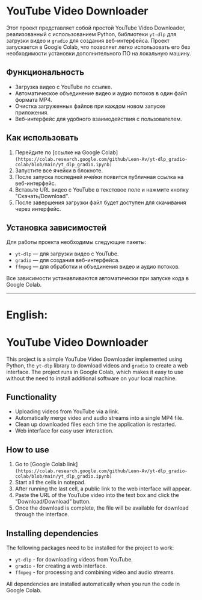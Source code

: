 

# YouTube Video Downloader

Этот проект представляет собой простой YouTube Video Downloader, реализованный с использованием Python, библиотеки `yt-dlp` для загрузки видео и `gradio` для создания веб-интерфейса. Проект запускается в Google Colab, что позволяет легко использовать его без необходимости установки дополнительного ПО на локальную машину.

## Функциональность

- Загрузка видео с YouTube по ссылке.
- Автоматическое объединение видео и аудио потоков в один файл формата MP4.
- Очистка загруженных файлов при каждом новом запуске приложения.
- Веб-интерфейс для удобного взаимодействия с пользователем.

## Как использовать

1. Перейдите по [ссылке на Google Colab]```(https://colab.research.google.com/github/Leon-Av/yt-dlp_gradio-colab/blob/main/yt_dlp_gradio.ipynb)```
2. Запустите все ячейки в блокноте.
3. После запуска последней ячейки появится публичная ссылка на веб-интерфейс.
4. Вставьте URL видео с YouTube в текстовое поле и нажмите кнопку "Скачать/Download".
5. После завершения загрузки файл будет доступен для скачивания через интерфейс.

## Установка зависимостей

Для работы проекта необходимы следующие пакеты:

- `yt-dlp` — для загрузки видео с YouTube.
- `gradio` — для создания веб-интерфейса.
- `ffmpeg` — для обработки и объединения видео и аудио потоков.


Все зависимости устанавливаются автоматически при запуске кода в Google Colab.

______

# English:
# YouTube Video Downloader

This project is a simple YouTube Video Downloader implemented using Python, the `yt-dlp` library to download videos and `gradio` to create a web interface. The project runs in Google Colab, which makes it easy to use without the need to install additional software on your local machine.

## Functionality

- Uploading videos from YouTube via a link.
- Automatically merge video and audio streams into a single MP4 file.
- Clean up downloaded files each time the application is restarted.
- Web interface for easy user interaction.

## How to use

1. Go to [Google Colab link]```(https://colab.research.google.com/github/Leon-Av/yt-dlp_gradio-colab/blob/main/yt_dlp_gradio.ipynb)```
2. Start all the cells in notepad.
3. After running the last cell, a public link to the web interface will appear.
4. Paste the URL of the YouTube video into the text box and click the “Download/Download” button.
5. Once the download is complete, the file will be available for download through the interface.

## Installing dependencies

The following packages need to be installed for the project to work:

- `yt-dlp` - for downloading videos from YouTube.
- `gradio` - for creating a web interface.
- `ffmpeg` - for processing and combining video and audio streams.

All dependencies are installed automatically when you run the code in Google Colab.
